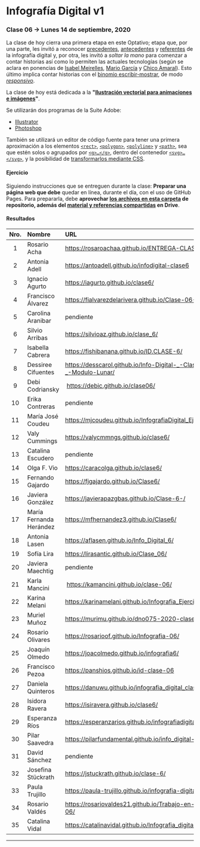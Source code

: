 # Infografía Digital v1

### Clase 06 → Lunes 14 de septiembre, 2020

La clase de hoy cierra una primera etapa en este Optativo; etapa que, por una parte, les invitó a reconocer [precedentes](https://github.com/profesorfaco/dno075-2020/tree/gh-pages/clase-01#clase-01--lunes-10-de-agosto-2020), [antecedentes](https://github.com/profesorfaco/dno075-2020/tree/gh-pages/clase-02#clase-02--lunes-17-de-agosto-2020) y [referentes](https://github.com/profesorfaco/dno075-2020/tree/gh-pages/clase-03#clase-03--lunes-24-de-agosto-2020) de la infografía digital y, por otra, les invitó a *soltar la mano* para comenzar a contar historias así como lo permiten las actuales tecnologías (según se aclara en ponencias de [Isabel Meirelles](https://youtu.be/Nb0HfCj1C7Q), [Mario García](https://youtu.be/iEB3oILm-qQ?t=1300) y [Chico Amaral](https://www.youtube.com/watch?v=lYi1_G8noq4)). Esto último implica contar historias con el [binomio escribir-mostrar](https://github.com/profesorfaco/dno075-2020/tree/gh-pages/clase-04#clase-04--lunes-31-de-agosto-2020), de modo [*responsivo*](https://github.com/profesorfaco/dno075-2020/tree/gh-pages/clase-05#clase-05--lunes-7-de-septiembre-2020).

La clase de hoy está dedicada a la **"[Ilustración vectorial para animaciones e imágenes](https://docs.google.com/presentation/d/1xGWR8jeZoTn-CGwg01FRPMHpPlGn8sG5Q1fyX_AqDZA/edit?usp=sharing)"**. 

Se utilizarán dos programas de la Suite Adobe: 

- [Illustrator](https://www.adobe.com/la/products/illustrator.html)
- [Photoshop](https://www.adobe.com/la/products/photoshop.html)

También se utilizará un editor de código fuente para tener una primera aproximación a los elementos [`<rect>`](https://developer.mozilla.org/es/docs/Web/SVG/Element/rect), [`<polygon>`](https://developer.mozilla.org/es/docs/Web/SVG/Element/polygon), [`<polyline>`](https://developer.mozilla.org/es/docs/Web/SVG/Element/polyline) y [`<path>`](https://developer.mozilla.org/es/docs/Web/SVG/Element/path), sea que estén solos o agrupados por [`<g>…</g>`](https://developer.mozilla.org/es/docs/Web/SVG/Element/g), dentro del contenedor [`<svg>…</svg>`](https://developer.mozilla.org/es/docs/Web/SVG/Element/svg), y la posibilidad de [transformarlos mediante CSS](https://css-tricks.com/transforms-on-svg-elements/).

#### Ejercicio

Siguiendo instrucciones que se entreguen durante la clase: **Preparar una página web que debe** quedar en línea, durante el día, con el uso de GitHub Pages. Para prepararla, debe **aprovechar [los archivos en esta carpeta](https://profesorfaco.github.io/dno075-2020/clase-06/) de repositorio, además del [material y referencias compartidas](https://drive.google.com/drive/folders/1imcvNBdvyyIN1vbfgtOQvKkLJyhUAiem?usp=sharing) en Drive**. 

#### Resultados

| Nro.  | Nombre | URL |
|:-----:|:-------|:--------|
| 1 | Rosario Acha | https://rosaroachaa.github.io/ENTREGA-CLASE-6/ |
| 2 | Antonia Adell | https://antoadell.github.io/infodigital-clase6 |
| 3 | Ignacio Agurto | https://iagurto.github.io/clase6/ | 
| 4 | Francisco Álvarez | https://fialvarezdelarivera.github.io/Clase-06-FARK |
| 5 | Carolina Aranibar | pendiente | 
| 6 | Silvio Arribas | https://silvioaz.github.io/clase_6/ |
| 7 | Isabella Cabrera | https://fishibanana.github.io/ID.CLASE-6/ |
| 8 | Dessiree Cifuentes | https://desscarol.github.io/Info-Digital-_-Clase-06-_-Modulo-Lunar/ |
| 9 | Debi Codriansky | https://debic.github.io/clase06/ | 
| 10 | Erika Contreras | pendiente |
| 11 | María José Coudeu | https://mjcoudeu.github.io/InfografiaDigital_Ejercicio6/ |
| 12 | Valy Cummings | https://valycmmngs.github.io/clase6/ |
| 13 | Catalina Escudero | pendiente | 
| 14 | Olga F. Vio | https://caracolga.github.io/clase6/ |
| 15 | Fernando Gajardo | https://fjgajardo.github.io/Clase6/ |
| 16 | Javiera González | https://javierapazgbas.github.io/Clase-6-/ |
| 17 | María Fernanda Herández | https://mfhernandez3.github.io/Clase6/ |
| 18 | Antonia Lasen | https://aflasen.github.io/Info_Digital_6/ |
| 19 | Sofía Lira | https://lirasantic.github.io/Clase_06/ |
| 20 | Javiera Maechtig | pendiente |
| 21 | Karla Mancini | https://kamancini.github.io/clase-06/ |
| 22 | Karina Melani | https://karinamelani.github.io/Infografia_Ejercicio6/ |
| 23 | Muriel Muñoz | https://murimu.github.io/dno075-2020-clase-06/ |
| 24 | Rosario Olivares | https://rosarioof.github.io/Infografia-06/ |
| 25 | Joaquín Olmedo | https://joacolmedo.github.io/infografia6/ |
| 26 | Francisco Pezoa | https://panshios.github.io/id-clase-06 | 
| 27 | Daniela Quinteros | https://danuwu.github.io/infografia_digital_clase-6/ |
| 28 | Isidora Ravera | https://isiravera.github.io/clase6/ | 
| 29 | Esperanza Ríos | https://esperanzarios.github.io/infografiadigital6/ | 
| 30 | Pilar Saavedra | https://pilarfundamental.github.io/info_digital-6/ |
| 31 | David Sánchez | pendiente |
| 32 | Josefina Stückrath | https://jstuckrath.github.io/clase-6/ |
| 33 | Paula Trujillo | https://paula-trujillo.github.io/infografia-digital-6/ |
| 34 | Rosario Valdés | https://rosariovaldes21.github.io/Trabajo-en-clases-06/ |
| 35 | Catalina Vidal | https://catalinavidal.github.io/Infografia_digital_06/ |

- - - - - - - -
